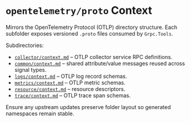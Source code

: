 # `opentelemetry/proto` Context

Mirrors the OpenTelemetry Protocol (OTLP) directory structure. Each subfolder exposes versioned `.proto` files consumed by `Grpc.Tools`.

Subdirectories:
- [`collector/context.md`](collector/context.md) – OTLP collector service RPC definitions.
- [`common/context.md`](common/context.md) – shared attribute/value messages reused across signal types.
- [`logs/context.md`](logs/context.md) – OTLP log record schemas.
- [`metrics/context.md`](metrics/context.md) – OTLP metric schemas.
- [`resource/context.md`](resource/context.md) – resource descriptors.
- [`trace/context.md`](trace/context.md) – OTLP trace span schemas.

Ensure any upstream updates preserve folder layout so generated namespaces remain stable.
